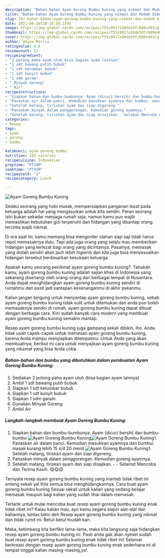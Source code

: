 ```yaml
---
description: "Bahan-bahan Ayam Goreng Bumbu Kuning yang nikmat dan Mudah Dibuat"
title: "Bahan-bahan Ayam Goreng Bumbu Kuning yang nikmat dan Mudah Dibuat"
slug: 247-bahan-bahan-ayam-goreng-bumbu-kuning-yang-nikmat-dan-mudah-dibuat
date: 2021-06-26T20:18:20.279Z
image: https://img-global.cpcdn.com/recipes/f55c0917a30de5df/680x482cq70/ayam-goreng-bumbu-kuning-foto-resep-utama.jpg
thumbnail: https://img-global.cpcdn.com/recipes/f55c0917a30de5df/680x482cq70/ayam-goreng-bumbu-kuning-foto-resep-utama.jpg
cover: https://img-global.cpcdn.com/recipes/f55c0917a30de5df/680x482cq70/ayam-goreng-bumbu-kuning-foto-resep-utama.jpg
author: Wayne Morris
ratingvalue: 4.6
reviewcount: 13
recipeingredient:
- "2 potong paha ayam utuh bisa bagian ayam lainnya"
- "1 sdt bawang putih bubuk"
- "1 sdt ketumbar bubuk"
- "1 sdt kunyit bubuk"
- "1 sdm garam"
- " Minyak Goreng"
- " Air"
recipeinstructions:
- "Siapkan bahan dan bumbu-bumbunya. Ayam (dicuci bersih) dan bumbu-bumbu"
- "Panaskan air dalam panci. Kemudian masukkan ayamnya dan bumbui. masak kurang lebih 15 s/d 20 menit"
- "Setelah matang, tiriskan ayam dan siap digoreng."
- "Panaskan minyak dalam penggorengan. Kemudian goreng ayamnya."
- "Setelah matang, tiriskan ayam dan siap disajikan.  Selamat Mencoba dan Terima Kasih. 😋😋😋"
categories:
- Resep
tags:
- ayam
- goreng
- bumbu

katakunci: ayam goreng bumbu 
nutrition: 155 calories
recipecuisine: Indonesian
preptime: "PT10M"
cooktime: "PT45M"
recipeyield: "2"
recipecategory: Lunch

---
```



![Ayam Goreng Bumbu Kuning](https://img-global.cpcdn.com/recipes/f55c0917a30de5df/680x482cq70/ayam-goreng-bumbu-kuning-foto-resep-utama.jpg)

Selaku seorang yang hobi masak, mempersiapkan panganan lezat pada keluarga adalah hal yang mengasyikan untuk kita sendiri. Peran seorang istri bukan sekadar menjaga rumah saja, namun kamu pun wajib memastikan kebutuhan gizi terpenuhi dan hidangan yang disantap orang tercinta wajib nikmat.

Di era  saat ini, kamu memang bisa mengorder olahan siap saji tidak harus repot memasaknya dulu. Tapi ada juga orang yang selalu mau memberikan hidangan yang terlezat bagi orang yang dicintainya. Pasalnya, memasak yang diolah sendiri akan jauh lebih higienis dan kita juga bisa menyesuaikan hidangan tersebut berdasarkan kesukaan keluarga. 



Apakah kamu seorang penikmat ayam goreng bumbu kuning?. Tahukah kamu, ayam goreng bumbu kuning adalah sajian khas di Indonesia yang sekarang disenangi oleh orang-orang dari berbagai tempat di Nusantara. Anda dapat menghidangkan ayam goreng bumbu kuning sendiri di rumahmu dan pasti jadi santapan kesenanganmu di akhir pekanmu.

Kalian jangan bingung untuk menyantap ayam goreng bumbu kuning, sebab ayam goreng bumbu kuning tidak sulit untuk ditemukan dan anda pun boleh memasaknya sendiri di rumah. ayam goreng bumbu kuning dapat dibuat dengan berbagai cara. Kini sudah banyak cara modern yang membuat ayam goreng bumbu kuning semakin mantap.

Resep ayam goreng bumbu kuning juga gampang sekali dibikin, lho. Anda tidak usah capek-capek untuk memesan ayam goreng bumbu kuning, karena Anda mampu menyiapkan ditempatmu. Untuk Anda yang akan membuatnya, berikut ini cara untuk menyajikan ayam goreng bumbu kuning yang nikamat yang bisa Anda coba.

<!--inarticleads1-->

##### Bahan-bahan dan bumbu yang dibutuhkan dalam pembuatan Ayam Goreng Bumbu Kuning:

1. Sediakan 2 potong paha ayam utuh (bisa bagian ayam lainnya)
1. Ambil 1 sdt bawang putih bubuk
1. Siapkan 1 sdt ketumbar bubuk
1. Siapkan 1 sdt kunyit bubuk
1. Siapkan 1 sdm garam
1. Gunakan  Minyak Goreng
1. Ambil  Air




<!--inarticleads2-->

##### Langkah-langkah membuat Ayam Goreng Bumbu Kuning:

1. Siapkan bahan dan bumbu-bumbunya. Ayam (dicuci bersih) dan bumbu-bumbu
<img src="https://img-global.cpcdn.com/steps/a8aa425263c2c157/160x128cq70/ayam-goreng-bumbu-kuning-langkah-memasak-1-foto.jpg" alt="Ayam Goreng Bumbu Kuning"><img src="https://img-global.cpcdn.com/steps/9b38707af1e7c434/160x128cq70/ayam-goreng-bumbu-kuning-langkah-memasak-1-foto.jpg" alt="Ayam Goreng Bumbu Kuning">1. Panaskan air dalam panci. Kemudian masukkan ayamnya dan bumbui. masak kurang lebih 15 s/d 20 menit
<img src="https://img-global.cpcdn.com/steps/b2080652463362d5/160x128cq70/ayam-goreng-bumbu-kuning-langkah-memasak-2-foto.jpg" alt="Ayam Goreng Bumbu Kuning">1. Setelah matang, tiriskan ayam dan siap digoreng.
1. Panaskan minyak dalam penggorengan. Kemudian goreng ayamnya.
1. Setelah matang, tiriskan ayam dan siap disajikan. -  - Selamat Mencoba dan Terima Kasih. 😋😋😋




Ternyata resep ayam goreng bumbu kuning yang mantab tidak ribet ini enteng sekali ya! Kita semua bisa menghidangkannya. Cara buat ayam goreng bumbu kuning Sesuai sekali untuk kalian yang sedang belajar memasak maupun bagi kalian yang sudah lihai dalam memasak.

Tertarik untuk mulai mencoba buat resep ayam goreng bumbu kuning enak tidak ribet ini? Kalau kalian mau, ayo kamu segera siapin alat-alat dan bahannya, lantas bikin deh Resep ayam goreng bumbu kuning yang nikmat dan tidak rumit ini. Betul-betul mudah kan. 

Maka, ketimbang kita berfikir lama-lama, maka kita langsung saja hidangkan resep ayam goreng bumbu kuning ini. Pasti anda gak akan nyesel sudah buat resep ayam goreng bumbu kuning enak tidak ribet ini! Selamat berkreasi dengan resep ayam goreng bumbu kuning enak sederhana ini di tempat tinggal kalian masing-masing,ya!.

